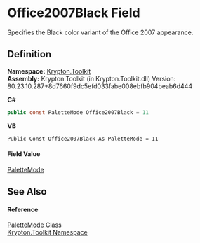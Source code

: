 # Office2007Black Field


Specifies the Black color variant of the Office 2007 appearance.



## Definition
**Namespace:** <a href="79d2eac2-21f4-54ff-7552-b20c33c30600.md">Krypton.Toolkit</a>  
**Assembly:** Krypton.Toolkit (in Krypton.Toolkit.dll) Version: 80.23.10.287+8d7660f9dc5efd033fabe008ebfb904beab6d444

**C#**
``` C#
public const PaletteMode Office2007Black = 11
```
**VB**
``` VB
Public Const Office2007Black As PaletteMode = 11
```



#### Field Value
<a href="5a763116-fcba-0451-7e14-4d1c25fa237f.md">PaletteMode</a>

## See Also


#### Reference
<a href="5a763116-fcba-0451-7e14-4d1c25fa237f.md">PaletteMode Class</a>  
<a href="79d2eac2-21f4-54ff-7552-b20c33c30600.md">Krypton.Toolkit Namespace</a>  
